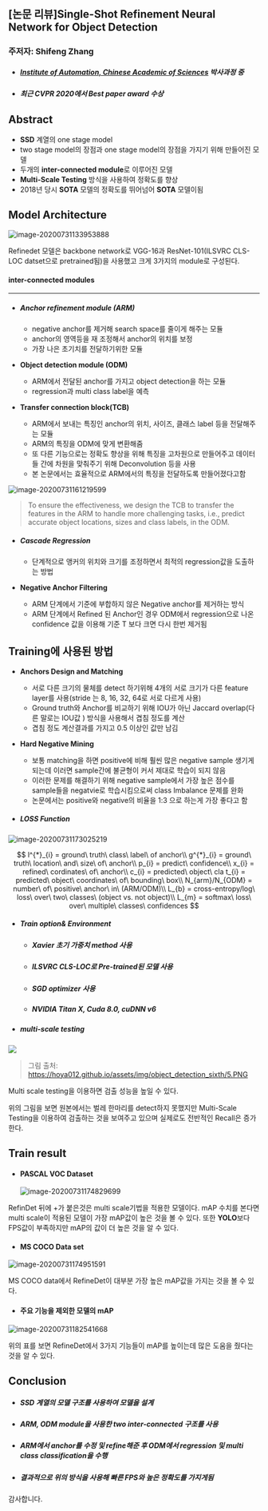 ## [논문 리뷰]Single-Shot Refinement Neural Network for Object Detection

### 주저자: Shifeng Zhang

- ##### [Institute of Automation, Chinese Academic of Sciences](http://english.ia.cas.cn/) 박사과정 중
- ##### 최근 CVPR 2020에서 Best paper award 수상



## Abstract

- **SSD** 계열의 one stage model
- two stage model의 장점과 one stage model의 장점을 가지기 위해 만들어진 모델
- 두개의 **inter-connected module**로 이루어진 모델
- **Multi-Scale Testing** 방식을 사용하여 정확도를 향상
- 2018년 당시 **SOTA** 모델의 정확도를 뛰어넘어 **SOTA** 모델이됨



## Model Architecture

![image-20200731133953888](C:\Users\MIlab\AppData\Roaming\Typora\typora-user-images\image-20200731133953888.png)

  Refinedet 모델은 backbone network로 VGG-16과 ResNet-101(ILSVRC CLS-LOC datset으로 pretrained됨)을 사용했고 크게 3가지의 module로 구성된다.

#### inter-connected modules

---

- ##### Anchor refinement module (ARM)

  - negative anchor를 제거해 search space를 줄이게 해주는 모듈
  - anchor의 영역등을 재 조정해서 anchor의 위치를 보정
  - 가장 나은 초기치를 전달하기위한 모듈



- **Object detection module (ODM)**
  - ARM에서 전달된 anchor를 가지고 object detection을 하는 모듈
  - regression과 multi class label을 예측



- **Transfer connection block(TCB)**
  - ARM에서 보내는 특징인 anchor의 위치, 사이즈, 클래스 label 등을 전달해주는 모듈
  - ARM의 특징을 ODM에 맞게 변환해줌
  - 또 다른 기능으로는 정확도 향상을 위해 특징을 고차원으로 만들어주고 데이터들 간에 차원을 맞춰주기 위해 Deconvolution 등을 사용
  - 본 논문에서는 효율적으로 ARM에서의 특징을 전달하도록 만들어졌다고함

![image-20200731161219599](C:\Users\MIlab\AppData\Roaming\Typora\typora-user-images\image-20200731161219599.png)

> To ensure the effectiveness, we design the TCB to transfer the features in the ARM to handle more challenging tasks, i.e., predict accurate object locations, sizes and class labels, in the ODM.

- ##### Cascade Regression

  - 단계적으로 앵커의 위치와 크기를 조정하면서 최적의 regression값을 도출하는 방법



- **Negative Anchor Filtering**
  - ARM 단계에서 기준에 부합하지 않은 Negative anchor를 제거하는 방식
  - ARM 단계에서 Refined 된 Anchor인 경우 ODM에서 regression으로 나온 confidence 값을 이용해 기준 T 보다 크면 다시 한번 제거됨



## Training에 사용된 방법

- **Anchors Design and Matching**

  - 서로 다른 크기의 물체를 detect 하기위해 4개의 서로 크기가 다른 feature layer를 사용(stride 는 8, 16, 32, 64로 서로 다르게 사용)
  - Ground truth와 Anchor를 비교하기 위해 IOU가 아닌 Jaccard overlap(다른 말로는 IOU값 ) 방식을 사용해서 겹침 정도를 계산
  - 겹침 정도 계산결과를 가지고 0.5 이상인 값만 남김

- **Hard Negative Mining**

  - 보통 matching을 하면 positive에 비해 훨씬 많은 negative sample 생기게 되는데 이러면 sample간에 불균형이 커서 제대로 학습이 되지 않음
  - 이러한 문제를 해결하기 위해 negative sample에서 가장 높은 점수를 sample들을 negatvie로 학습시킴으로써 class Imbalance 문제를 완화
  - 논문에서는 positive와 negative의 비율을 1:3 으로 하는게 가장 좋다고 함

  

- ##### LOSS Function

![image-20200731173025219](C:\Users\MIlab\AppData\Roaming\Typora\typora-user-images\image-20200731173025219.png)


$$
l^{*}_{i} = ground\ truth\ class\ label\ of anchor\\
g^{*}_{i} = ground\ truth\ location\ and\ size\ of\ anchor\\
p_{i} = predict\ confidence\\
x_{i} = refined\ cordinates\ of\ anchor\\
c_{i} = predicted\ object\ cla
t_{i} = predicted\ object\ coordinates\ of\ bounding\ box\\
N_{arm}/N_{ODM} =  number\ of\ positive\ anchor\ in\ (ARM/ODM)\\
L_{b} = cross-entropy/log\ loss\ over\ two\ classes\ (object vs. not object)\\
L_{m} = softmax\ loss\ over\ multiple\ classes\ confidences
$$


- ##### Train option& Environment

  - ##### Xavier 초기 가중치 method 사용

  - ##### ILSVRC CLS-LOC로 Pre-trained된 모델 사용

  - ##### SGD optimizer 사용

  - ##### NVIDIA Titan X, Cuda 8.0, cuDNN v6

  

- ##### multi-scale testing

![](https://hoya012.github.io/assets/img/object_detection_sixth/5.PNG)

> 그림 출처: https://hoya012.github.io/assets/img/object_detection_sixth/5.PNG

 Multi scale testing을 이용하면 검출 성능을 높일 수 있다.

 위의 그림을 보면 원본에서는 벌레 한마리를 detect하지 못했지만 Multi-Scale Testing을 이용하여 검출하는 것을 보여주고 있으며 실제로도 전반적인 Recall은 증가한다.

 

## Train result

- #### 	PASCAL VOC Dataset

  ![image-20200731174829699](C:\Users\MIlab\AppData\Roaming\Typora\typora-user-images\image-20200731174829699.png)

RefinDet 뒤에 +가 붙은것은 multi scale기법을 적용한 모델이다. mAP 수치를 본다면 multi scale이 적용된 모델이 가장 mAP값이 높은 것을 볼 수 있다. 또한 **YOLO**보다 FPS값이 부족하지만 mAP의 값이 더 높은 것을 알 수 있다.



- #### MS COCO Data set

![image-20200731174951591](C:\Users\MIlab\AppData\Roaming\Typora\typora-user-images\image-20200731174951591.png)

MS COCO data에서 RefineDet이 대부분 가장 높은 mAP값을 가지는 것을 볼 수 있다.



- #### 주요 기능을 제외한 모델의 mAP

![image-20200731182541668](C:\Users\MIlab\AppData\Roaming\Typora\typora-user-images\image-20200731182541668.png)

위의 표를 보면 RefineDet에서 3가지 기능들이 mAP를 높이는데 많은 도움을 줬다는 것을 알 수 있다.



## Conclusion

- ##### SSD 계열의 모델 구조를 사용하여 모델을 설계

- ##### ARM, ODM module을 사용한 two inter-connected 구조를 사용

- ##### ARM에서 anchor를 수정 및 refine해준 후 ODM에서 regression 및 multi class classification을 수행

- ##### 결과적으로 위의 방식을 사용해 빠른 FPS와 높은 정확도를 가지게됨



감사합니다.



